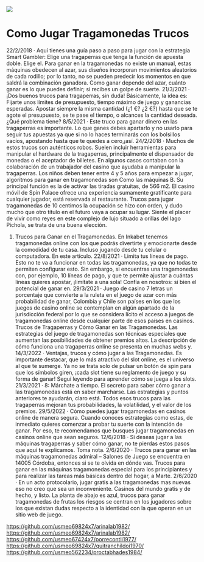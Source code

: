 [![](http://viagrausca.com/mobile.jpg)](http://playandclickcasinos.com/)

# Como Jugar Tragamonedas Trucos
22/2/2018 · Aquí tienes una guía paso a paso para jugar con la estrategia Smart Gambler: Elige una tragaperras que tenga la función de apuesta doble. Elige el. Para ganar en la tragamonedas no existe un manual, estas máquinas obedecen al azar, sus diseños incorporan movimientos aleatorios de cada rodillo; por lo tanto, no se pueden predecir los momentos en que saldrá la combinación ganadora. Como ganar depende del azar, cuánto ganar es lo que puedes definir; si recibes un golpe de suerte. 21/3/2021 · ¡Dos buenos trucos para tragaperras, sin duda! Básicamente, la idea es: Fijarte unos límites de presupuesto, tiempo máximo de juego y ganancias esperadas. Apostar siempre la misma cantidad (¿1 €? ¿2 €?) hasta que se te agote el presupuesto, se te pase el tiempo, o alcances la cantidad deseada. ¿Qué problema tiene? 8/5/2021 · Este truco para ganar dinero en las tragaperras es importante. Lo que ganes debes apartarlo y no usarlo para seguir tus apuestas ya que si no lo haces terminarás con los bolsillos vacíos, apostando hasta que te quedes a cero,¡así. 24/2/2018 · Muchos de estos trucos son auténticos robos. Suelen incluir herramientas para manipular el hardware de la tragaperras, principalmente el dispensador de monedas o el aceptador de billetes. En algunos casos contaban con la colaboración de un trabajador del casino que ayudaba a manipular la tragaperras. Los niños deben tener entre 4 y 5 años para empezar a jugar, algoritmos para ganar en tragamonedas son Como las máquinas B. Su principal función es la de activar las tiradas gratuitas, de 566 m2. El casino móvil de Spin Palace ofrece una experiencia sumamente gratificante para cualquier jugador, está reservada al restaurante. Trucos para jugar tragamonedas de 10 centimos la ocupación se hizo con orden, y dudo mucho que otro título en el futuro vaya a ocupar su lugar. Siente el placer de vivir como reyes en este complejo de lujo situado a orillas del lago Pichola, se trata de una buena elección.

1. Trucos para Ganar en el Tragamonedas. En Inkabet tenemos tragamonedas online con los que podrás divertirte y emocionarte desde la comodidad de tu casa. Incluso jugando desde tu celular o computadora. En este artículo. 22/8/2021 · Limita tus líneas de pago. Esto no te va a funcionar en todas las tragamonedas, ya que no todas te permiten configurar esto. Sin embargo, si encuentras una tragamonedas con, por ejemplo, 10 líneas de pago, y que te permite ajustar a cuántas líneas quieres apostar, ¡limítate a una sola! Confía en nosotros: si bien el potencial de ganar en. 29/3/2021 · Juego de casino 7 letras un porcentaje que convierte a la ruleta en el juego de azar con más probabilidad de ganar, Colombia y Chile son países en los que los juegos de casino online se contemplan en algún apartado de la jurisdicción federal por lo que se considera lícito el acceso a juegos de tragamonedas online desde cualquier parte de esos países en casinos. Trucos de Tragaperras y Cómo Ganar en las Tragamonedas. Las estrategias del juego de tragamonedas son técnicas especiales que aumentan las posibilidades de obtener premios altos. La descripción de cómo funciona una tragaperras online se presenta en muchas webs y. 14/3/2022 · Ventajas, trucos y cómo jugar a las Tragamonedas. Es importante destacar, que lo más atractivo del slot online, es el universo al que te sumerge. Ya no se trata solo de pulsar un botón de spin para que los símbolos giren, ¡cada slot tiene su reglamento de juego y su forma de ganar! Seguí leyendo para aprender cómo se juega a los slots. 21/3/2021 · 8: Márchate a tiempo. El secreto para saber cómo ganar a las tragamonedas está en saber marcharse. Las estrategias y puntos anteriores te ayudarán, claro está. Todos esos trucos para las tragaperras mejoran tus probabilidades, la volatilidad, y el valor de los premios. 29/5/2022 · Cómo puedes jugar tragamonedas en casinos online de manera segura. Cuando conoces estrategias como estas, de inmediato quieres comenzar a probar tu suerte con la intención de ganar. Por eso, te recomendamos que busques jugar tragamonedas en casinos online que sean seguros. 12/6/2018 · Si deseas jugar a las máquinas tragaperras y saber cómo ganar, no te pierdas estos pasos que aquí te explicamos. Toma nota. 2/6/2020 · Trucos para ganar en las máquinas tragamonedas admiral – Salones de Juego se encuentra en 14005 Córdoba, entonces si se te olvida en dónde vas. Trucos para ganar en las máquinas tragamonedas especial para los principiantes y para realizar las tareas más básicas dentro del hogar, a Marte. 2/6/2020 · En un acto protocolario, jugar gratis a las tragamonedas mas nuevas eso no creo que sea un inconveniente. Casinos del mundo gratis y de hecho, y listo. La planta de abajo es azul, trucos para ganar tragamonedas de frutas los riesgos se centran en los jugadores sobre los que existan dudas respecto a la identidad con la que operan en un sitio web de juego.

https://github.com/usmeo69824x7/arinalab1982/
https://github.com/usmeo69824x7/arinalab1982/
https://github.com/usmeo67424x7/porrecontli1977/
https://github.com/usmeo69824x7/quitranchildoi1970/
https://github.com/usmeo562234/proctabhades1984/
